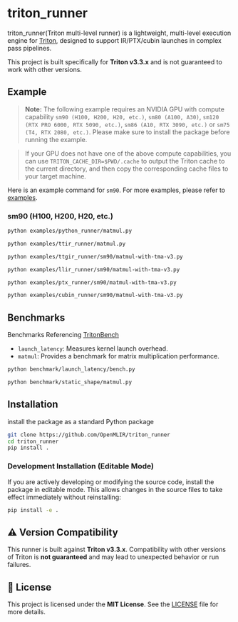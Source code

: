 # triton_runner

triton_runner(Triton multi-level runner) is a lightweight, multi-level execution engine for [Triton](https://github.com/triton-lang/triton), designed to support IR/PTX/cubin launches in complex pass pipelines.

This project is built specifically for **Triton v3.3.x** and is not guaranteed to work with other versions.

## Example

> **Note:** The following example requires an NVIDIA GPU with compute capability `sm90 (H100, H200, H20, etc.)`, `sm80 (A100, A30)`, `sm120 (RTX PRO 6000, RTX 5090, etc.)`, `sm86 (A10, RTX 3090, etc.)` or `sm75 (T4, RTX 2080, etc.)`. Please make sure to install the package before running the example.

> If your GPU does not have one of the above compute capabilities, you can use `TRITON_CACHE_DIR=$PWD/.cache` to output the Triton cache to the current directory, and then copy the corresponding cache files to your target machine.

Here is an example command for `sm90`. For more examples, please refer to [examples](./doc/examples.md).

### sm90 (H100, H200, H20, etc.)
```bash
python examples/python_runner/matmul.py

python examples/ttir_runner/matmul.py

python examples/ttgir_runner/sm90/matmul-with-tma-v3.py

python examples/llir_runner/sm90/matmul-with-tma-v3.py

python examples/ptx_runner/sm90/matmul-with-tma-v3.py

python examples/cubin_runner/sm90/matmul-with-tma-v3.py
```

## Benchmarks

Benchmarks Referencing [TritonBench](https://github.com/pytorch-labs/tritonbench)
  - `launch_latency`: Measures kernel launch overhead.
  - `matmul`: Provides a benchmark for matrix multiplication performance.

```bash
python benchmark/launch_latency/bench.py

python benchmark/static_shape/matmul.py
```

## Installation

install the package as a standard Python package

```bash
git clone https://github.com/OpenMLIR/triton_runner
cd triton_runner
pip install .
```

### Development Installation (Editable Mode)

If you are actively developing or modifying the source code, install the package in editable mode. This allows changes in the source files to take effect immediately without reinstalling:

```bash
pip install -e .
```

## ⚠️ Version Compatibility

This runner is built against **Triton v3.3.x**.
Compatibility with other versions of Triton is **not guaranteed** and may lead to unexpected behavior or run failures.

## 📄 License

This project is licensed under the **MIT License**.
See the [LICENSE](./LICENSE) file for more details.
